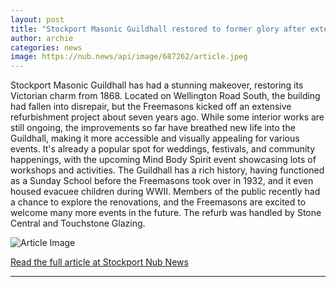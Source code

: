 ```yaml
---
layout: post
title: "Stockport Masonic Guildhall restored to former glory after extensive renovation"
author: archie
categories: news
image: https://nub.news/api/image/687262/article.jpeg
---
```

Stockport Masonic Guildhall has had a stunning makeover, restoring its Victorian charm from 1868. Located on Wellington Road South, the building had fallen into disrepair, but the Freemasons kicked off an extensive refurbishment project about seven years ago. While some interior works are still ongoing, the improvements so far have breathed new life into the Guildhall, making it more accessible and visually appealing for various events. It's already a popular spot for weddings, festivals, and community happenings, with the upcoming Mind Body Spirit event showcasing lots of workshops and activities. The Guildhall has a rich history, having functioned as a Sunday School before the Freemasons took over in 1932, and it even housed evacuee children during WWII. Members of the public recently had a chance to explore the renovations, and the Freemasons are excited to welcome many more events in the future. The refurb was handled by Stone Central and Touchstone Glazing.

![Article Image](https://nub.news/api/image/687262/article.jpeg)

[Read the full article at Stockport Nub News](https://stockport.nub.news/news/local-news/sp12143-stockport-masonic-guildhall-restored-to-former-glory-after-extensive-renovation-270492)

---

